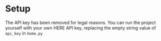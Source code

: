 # Setup
The API key has been removed for legal reasons. You can run the project yourself with your own HERE API key, replacing the empty string value of `api_key` in `home.py`
